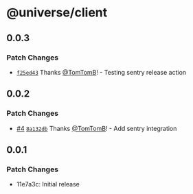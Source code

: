 # @universe/client

## 0.0.3

### Patch Changes

- [`f25ed43`](https://github.com/TomTomB/universe/commit/f25ed43c813d3ea13a1bd10b2d9f114f138e69f3) Thanks [@TomTomB](https://github.com/TomTomB)! - Testing sentry release action

## 0.0.2

### Patch Changes

- [#4](https://github.com/TomTomB/universe/pull/4) [`8a132db`](https://github.com/TomTomB/universe/commit/8a132db87f0766dc6e9c89890614eb2063a6e520) Thanks [@TomTomB](https://github.com/TomTomB)! - Add sentry integration

## 0.0.1

### Patch Changes

- 11e7a3c: Initial release
